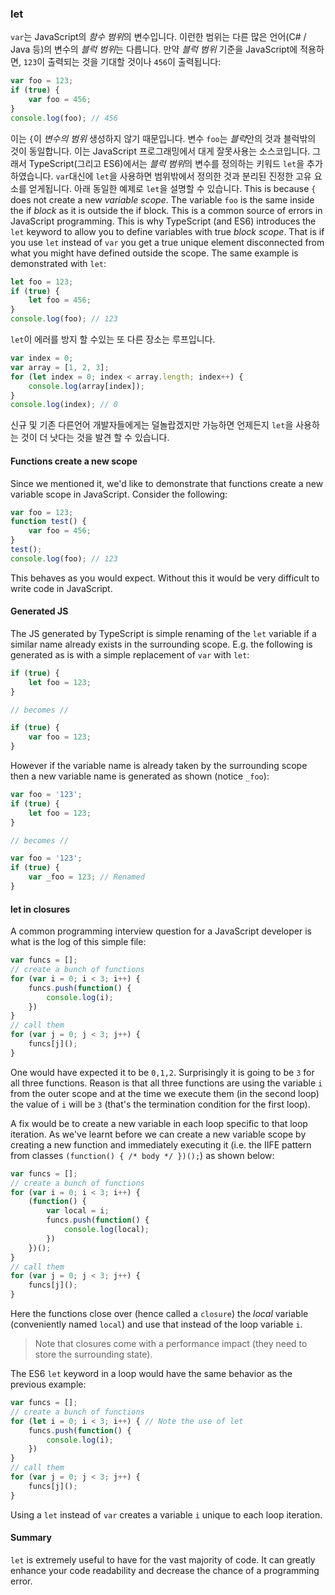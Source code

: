 ### let

`var`는 JavaScript의 *함수 범위*의 변수입니다. 이런한 범위는 다른 많은 언어(C# / Java 등)의 변수의 *블럭 범위*는 다릅니다. 만약 *블럭 범위* 기준을 JavaScript에 적용하면, `123`이 출력되는 것을 기대할 것이나 `456`이 출력됩니다:

```ts
var foo = 123;
if (true) {
    var foo = 456;
}
console.log(foo); // 456
```
이는 `{`이 *변수의 범위* 생성하지 않기 때문입니다. 변수 `foo`는 *블럭*안의 것과 블럭밖의 것이 동일합니다. 이는 JavaScript 프로그래밍에서 대게 잘못사용는 소스코입니다. 그래서 TypeScript(그리고 ES6)에서는 *블럭 범위*의 변수를 정의하는 키워드 `let`을 추가하였습니다. `var`대신에 `let`을 사용하면 범위밖에서 정의한 것과 분리된 진정한 고유 요소를 얻게됩니다. 아래 동일한 예제로 `let`을 설명할 수 있습니다.
This is because `{` does not create a new *variable scope*. The variable `foo` is the same inside the if *block* as it is outside the if block. This is a common source of errors in JavaScript programming. This is why TypeScript (and ES6) introduces the `let` keyword to allow you to define variables with true *block scope*. That is if you use `let` instead of `var` you get a true unique element disconnected from what you might have defined outside the scope. The same example is demonstrated with `let`:

```ts
let foo = 123;
if (true) {
    let foo = 456;
}
console.log(foo); // 123
```

`let`이 에러를 방지 할 수있는 또 다른 장소는 루프입니다.
```ts
var index = 0;
var array = [1, 2, 3];
for (let index = 0; index < array.length; index++) {
    console.log(array[index]);
}
console.log(index); // 0
```
신규 및 기존 다른언어 개발자들에게는 덜놀랍겠지만 가능하면 언제든지 `let`을 사용하는 것이 더 낫다는 것을 발견 할 수 있습니다.

#### Functions create a new scope
Since we mentioned it, we'd like to demonstrate that functions create a new variable scope in JavaScript. Consider the following:

```ts
var foo = 123;
function test() {
    var foo = 456;
}
test();
console.log(foo); // 123
```
This behaves as you would expect. Without this it would be very difficult to write code in JavaScript.

#### Generated JS
The JS generated by TypeScript is simple renaming of the `let` variable if a similar name already exists in the surrounding scope. E.g. the following is generated as is with a simple replacement of `var` with `let`:

```ts
if (true) {
    let foo = 123;
}

// becomes //

if (true) {
    var foo = 123;
}
```
However if the variable name is already taken by the surrounding scope then a new variable name is generated as shown (notice `_foo`):

```ts
var foo = '123';
if (true) {
    let foo = 123;
}

// becomes //

var foo = '123';
if (true) {
    var _foo = 123; // Renamed
}
```

#### let in closures
A common programming interview question for a JavaScript developer is what is the log of this simple file:

```ts
var funcs = [];
// create a bunch of functions
for (var i = 0; i < 3; i++) {
    funcs.push(function() {
        console.log(i);
    })
}
// call them
for (var j = 0; j < 3; j++) {
    funcs[j]();
}
```
One would have expected it to be `0,1,2`. Surprisingly it is going to be `3` for all three functions. Reason is that all three functions are using the variable `i` from the outer scope and at the time we execute them (in the second loop) the value of `i` will be `3` (that's the termination condition for the first loop).

A fix would be to create a new variable in each loop specific to that loop iteration. As we've learnt before we can create a new variable scope by creating a new function and immediately executing it (i.e. the IIFE pattern from classes `(function() { /* body */ })();`) as shown below:

```ts
var funcs = [];
// create a bunch of functions
for (var i = 0; i < 3; i++) {
    (function() {
        var local = i;
        funcs.push(function() {
            console.log(local);
        })
    })();
}
// call them
for (var j = 0; j < 3; j++) {
    funcs[j]();
}
```
Here the functions close over (hence called a `closure`) the *local* variable (conveniently named `local`) and use that instead of the loop variable `i`.

> Note that closures come with a performance impact (they need to store the surrounding state).

The ES6 `let` keyword in a loop would have the same behavior as the previous example:

```ts
var funcs = [];
// create a bunch of functions
for (let i = 0; i < 3; i++) { // Note the use of let
    funcs.push(function() {
        console.log(i);
    })
}
// call them
for (var j = 0; j < 3; j++) {
    funcs[j]();
}
```

Using a `let` instead of `var` creates a variable `i` unique to each loop iteration.

#### Summary
`let` is extremely useful to have for the vast majority of code. It can greatly enhance your code readability and decrease the chance of a programming error.



[](https://github.com/olov/defs/blob/master/loop-closures.md)
